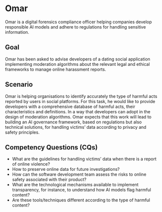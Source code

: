 # Omar

Omar is a digital forensics compliance officer helping companies develop responsible AI models and adhere to regulations for handling sensitive information.


## Goal

Omar has been asked to advise developers of a dating social application implementing moderation algorithms about the relevant legal and ethical frameworks to manage online harassment reports.


## Scenario

Omar is helping organisations to identify accurately the type of harmful acts reported by users in social platforms. For this task, he would like to provide developers with a comprehensive database of harmful acts, their characteristics and definitions. In a way that developers can adopt in the design of moderation algorithms.
Omar expects that this work will lead to building an AI governance framework, based on regulations but also technical solutions, for handling victims’ data according to privacy and safety principles.



## Competency Questions (CQs)

- What are the guidelines for handling victims’ data when there is a report of online violence?
- How to preserve online data for future investigations?
- How can the software development team assess the risks to online safety associated with their product?
- What are the technological mechanisms available to implement transparency, for instance, to understand how AI models flag harmful content?
- Are these tools/techniques different according to the type of harmful content?